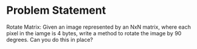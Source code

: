 Problem Statement
=================


Rotate Matrix: Given an image represented by an NxN matrix, where each pixel in the iamge is 4 bytes, write a method to rotate the image by 90 degrees. Can you do this in place?


